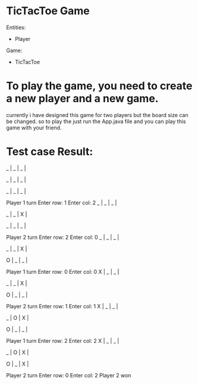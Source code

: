 # TicTacToe Game

Entities:
- Player

Game:
- TicTacToe

# To play the game, you need to create a new player and a new game.

currently i have designed this game for two players but the board size can be changed.
so to play the just run the App.java file and you can play this game with your friend.

#  Test case Result:
    
 _ | _ | _ | 

_ | _ | _ | 

_ | _ | _ | 

Player 1 turn
Enter row: 1
Enter col: 2
_ | _ | _ | 

_ | _ | X | 

_ | _ | _ | 

Player 2 turn
Enter row: 2
Enter col: 0
_ | _ | _ | 

_ | _ | X | 

O | _ | _ | 

Player 1 turn
Enter row: 0
Enter col: 0
X | _ | _ | 

_ | _ | X | 

O | _ | _ | 

Player 2 turn
Enter row: 1 
Enter col: 1
X | _ | _ | 

_ | O | X | 

O | _ | _ | 

Player 1 turn
Enter row: 2
Enter col: 2
X | _ | _ | 

_ | O | X | 

O | _ | X | 

Player 2 turn
Enter row: 0
Enter col: 2
Player 2 won



